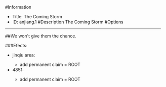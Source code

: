 #Information
 - Title: The Coming Storm
 - ID: anjiang.1
#Description
The Coming Storm
#Options

___
##We won't give them the chance.

###Efects:<ul><li>jinqiu area:</li><ul><li>add permanent claim = ROOT</li></ul><li>4851:</li><ul><li>add permanent claim = ROOT</li></ul></ul>

